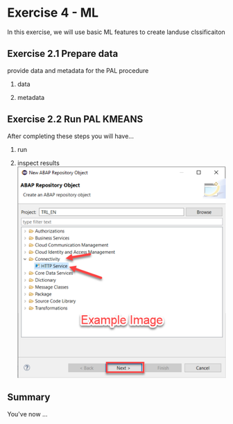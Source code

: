# Exercise 4 - ML

In this exercise, we will use basic ML features to create landuse clssificaiton

## Exercise 2.1 Prepare data

provide data and metadata for the PAL procedure

1. data

2. metadata



## Exercise 2.2 Run PAL KMEANS

After completing these steps you will have...

1.	run

2.	inspect results
<br>![](/exercises/ex2/images/02_02_0010.png)

## Summary

You've now ...

